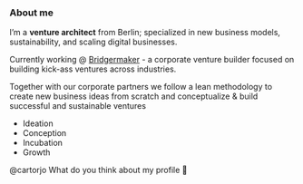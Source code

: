 ### About me

I’m a **venture architect** from Berlin; specialized in new business models, sustainability, and scaling digital businesses.

Currently working @ [Bridgermaker](https://www.bridgemaker.com) - a corporate venture builder focused on building kick-ass ventures across industries.

Together with our corporate partners we follow a lean methodology to create new business ideas from scratch and conceptualize & build successful and sustainable ventures
   - Ideation
   - Conception
   - Incubation
   - Growth

@cartorjo What do you think about my profile :frog:
